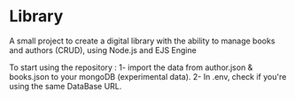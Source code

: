 # Library
A small project to create a digital library with the ability to manage books and authors (CRUD),
using Node.js and EJS Engine

To start using the repository :
  1- import the data from author.json & books.json to your mongoDB (experimental data).
	2- In .env, check if you're using the same DataBase URL. 
	
